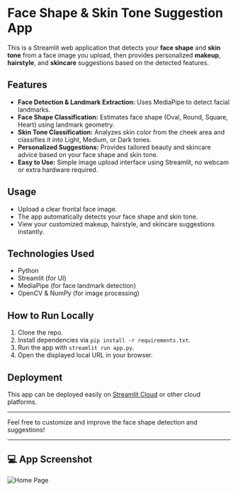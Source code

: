 # Face Shape & Skin Tone Suggestion App

This is a Streamlit web application that detects your **face shape** and **skin tone** from a face image you upload, then provides personalized **makeup**, **hairstyle**, and **skincare** suggestions based on the detected features.

## Features
- **Face Detection & Landmark Extraction:** Uses MediaPipe to detect facial landmarks.
- **Face Shape Classification:** Estimates face shape (Oval, Round, Square, Heart) using landmark geometry.
- **Skin Tone Classification:** Analyzes skin color from the cheek area and classifies it into Light, Medium, or Dark tones.
- **Personalized Suggestions:** Provides tailored beauty and skincare advice based on your face shape and skin tone.
- **Easy to Use:** Simple image upload interface using Streamlit, no webcam or extra hardware required.

## Usage
- Upload a clear frontal face image.
- The app automatically detects your face shape and skin tone.
- View your customized makeup, hairstyle, and skincare suggestions instantly.

## Technologies Used
- Python
- Streamlit (for UI)
- MediaPipe (for face landmark detection)
- OpenCV & NumPy (for image processing)

## How to Run Locally
1. Clone the repo.
2. Install dependencies via `pip install -r requirements.txt`.
3. Run the app with `streamlit run app.py`.
4. Open the displayed local URL in your browser.

## Deployment
This app can be deployed easily on [Streamlit Cloud](https://streamlit.io/cloud) or other cloud platforms.

---

Feel free to customize and improve the face shape detection and suggestions!

---

## 💻 App Screenshot

![Home Page](images/face.png)

